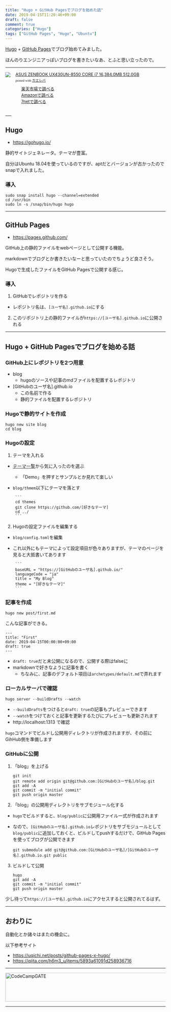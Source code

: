 ```yaml
---
title: "Hugo + GitHub Pagesでブログを始めた話"
date: 2019-04-15T11:20:46+09:00
draft: false
comment: true
categories: ["Hugo"]
tags: ["GitHub Pages", "Hugo", "Ubuntu"]
---
```


[Hugo](https://gohugo.io/) + [GitHub Pages](https://pages.github.com/)でブログ始めてみました。

ほんのりエンジニアっぽいブログを書きたいなあ、とふと思い立ったので。

 <!--more-->

 ___

 <!-- <a href="https://t.afi-b.com/visit.php?guid=ON&a=z10341W-l353325a&p=J690746r" target="_blank" rel="nofollow"><img src="https://www.afi-b.com/upload_image/10341-1547340072-3.jpg" width="468" height="60" style="border:none;" alt="若手向け" /></a><img src="https://t.afi-b.com/lead/z10341W/J690746r/l353325a" width="1" height="1" style="border:none;" /> -->

<div class="kaerebalink-box" style="text-align:left;padding-bottom:20px;font-size:small;zoom: 1;overflow: hidden;"><div class="kaerebalink-image" style="float:left;margin:0 15px 10px 0;"><a href="//af.moshimo.com/af/c/click?a_id=1414727&p_id=54&pc_id=54&pl_id=616&s_v=b5Rz2P0601xu&url=https%3A%2F%2Fproduct.rakuten.co.jp%2Fproduct%2F-%2Feb8b32333d64562655cda79a3ccf1de0%2F" target="_blank" rel="nofollow" ><img src="https://thumbnail.image.rakuten.co.jp/ran/img/4001/0000/192/876/027/370/40010000192876027370_1.jpg?_ex=320x320" style="border: none;" /></a><img src="//i.moshimo.com/af/i/impression?a_id=1414727&p_id=54&pc_id=54&pl_id=616" width="1" height="1" style="border:none;"></div><div class="kaerebalink-info" style="line-height:120%;zoom: 1;overflow: hidden;"><div class="kaerebalink-name" style="margin-bottom:10px;line-height:120%"><a href="//af.moshimo.com/af/c/click?a_id=1414727&p_id=54&pc_id=54&pl_id=616&s_v=b5Rz2P0601xu&url=https%3A%2F%2Fproduct.rakuten.co.jp%2Fproduct%2F-%2Feb8b32333d64562655cda79a3ccf1de0%2F" target="_blank" rel="nofollow" >ASUS ZENBOOK UX430UN-8550 CORE i7 16,384.0MB 512.0GB</a><img src="//i.moshimo.com/af/i/impression?a_id=1414727&p_id=54&pc_id=54&pl_id=616" width="1" height="1" style="border:none;"><div class="kaerebalink-powered-date" style="font-size:8pt;margin-top:5px;font-family:verdana;line-height:120%">posted with <a href="https://kaereba.com" rel="nofollow" target="_blank">カエレバ</a></div></div><div class="kaerebalink-detail" style="margin-bottom:5px;"></div><div class="kaerebalink-link1" style="margin-top:10px;"><div class="shoplinkrakuten" style="margin-right:5px;background: url('//img.yomereba.com/tam_k_01.gif') 0 -50px no-repeat;padding: 2px 0 2px 18px;white-space: nowrap;"><a href="//af.moshimo.com/af/c/click?a_id=1414727&p_id=54&pc_id=54&pl_id=616&s_v=b5Rz2P0601xu&url=https%3A%2F%2Fsearch.rakuten.co.jp%2Fsearch%2Fmall%2Fasus%2520zenbook%2F-%2Ff.1-p.1-s.1-sf.0-st.A-v.2%3Fx%3D0" target="_blank" rel="nofollow" >楽天市場で調べる</a><img src="//i.moshimo.com/af/i/impression?a_id=1414727&p_id=54&pc_id=54&pl_id=616" width="1" height="1" style="border:none;"></div><div class="shoplinkamazon" style="margin-right:5px;background: url('//img.yomereba.com/tam_k_01.gif') 0 0 no-repeat;padding: 2px 0 2px 18px;white-space: nowrap;"><a href="//af.moshimo.com/af/c/click?a_id=1414800&p_id=170&pc_id=185&pl_id=4062&s_v=b5Rz2P0601xu&url=https%3A%2F%2Fwww.amazon.co.jp%2Fgp%2Fsearch%3Fkeywords%3Dasus%2520zenbook%26__mk_ja_JP%3D%25E3%2582%25AB%25E3%2582%25BF%25E3%2582%25AB%25E3%2583%258A" target="_blank" rel="nofollow" >Amazonで調べる</a><img src="//i.moshimo.com/af/i/impression?a_id=1414800&p_id=170&pc_id=185&pl_id=4062" width="1" height="1" style="border:none;"></div><div class="shoplinkseven" style="margin-right:5px;background: url('//img.yomereba.com/tam_k_01.gif') 0 -100px no-repeat;padding: 2px 0 2px 18px;white-space: nowrap;"><a href="//af.moshimo.com/af/c/click?a_id=1414728&p_id=932&pc_id=1188&pl_id=12456&s_v=b5Rz2P0601xu&url=http%3A%2F%2F7net.omni7.jp%2Fsearch%2F%3Fkeyword%3Dasus%2520zenbook%26searchKeywordFlg%3D1" target="_blank" rel="nofollow" ><img src="//i.moshimo.com/af/i/impression?a_id=1414728&p_id=932&pc_id=1188&pl_id=12456" width="1" height="1" style="border:none;">7netで調べる</a></div></div></div><div class="booklink-footer" style="clear: left"></div></div>
___

## Hugo

- https://gohugo.io/

静的サイトジェネレータ。テーマが豊富。

自分はUbuntu 18.04を使っているのですが、aptだとバージョンが古かったのでsnapで入れました。

### 導入

```
sudo snap install hugo --channel=extended
cd /usr/bin
sudo ln -s /snap/bin/hugo hugo
```

___

## GitHub Pages

- https://pages.github.com/

GitHub上の静的ファイルをwebページとして公開する機能。

markdownでブログとか書きたいなーと思っていたのでちょうど良さそう。

Hugoで生成したファイルをGitHub Pagesで公開する感じ。

### 導入

1. GitHubでレポジトリを作る
 - レポジトリ名は、`[ユーザ名].github.io`にする
2. このリポジトリ上の静的ファイルが`https://[ユーザ名].github.io`に公開される

___

## Hugo + GitHub Pagesでブログを始める話

### GitHub上にレポジトリを2つ用意
 - blog
     - hugoのソースや記事のmdファイルを配置するレポジトリ
 - [GitHubのユーザ名].github.io
     - この名前で作る
     - 静的ファイルを配置するレポジトリ

### Hugoで静的サイトを作成

```
hugo new site blog
cd blog
```

### Hugoの設定

1. テーマを入れる
 - [テーマ一覧](https://themes.gohugo.io/)から気に入ったのを選ぶ
     - 「Demo」を押すとサンプルとか見れて楽しい
 - `blog/thmem`以下にテーマを落とす

        ```
        cd themes
        git clone https://github.com/[好きなテーマ]
        cd ../
        ```

2. Hugoの設定ファイルを編集する
 - `blog/config.toml`を編集
 - これ以外にもテーマによって設定項目が色々ありますが、テーマのページを見ると大抵書いてあります

        ```
        baseURL = "https://[GitHubのユーザ名].github.io/"
        languageCode = "ja"
        title = "My Blog"
        theme = "[好きなテーマ]"
        ```

### 記事を作成

```
hugo new post/first.md
```

こんな記事ができる。

```
---
title: "First"
date: 2019-04-15T00:00:00+09:00
draft: true
---
```

 - `draft: true`だと未公開になるので、公開する際はfalseに
 - markdownで好きなように記事を書く
     - ちなみに、記事のデフォルト項目は`archetypes/default.md`で弄れます

### ローカルサーバで確認

`hugo server --buildDrafts --watch`

 - `--buildDrafts`をつけると`draft: true`の記事もプレビューできます
 - `--watch`をつけておくと記事を更新するたびにプレビューも更新されます
 - http://localhost:1313 で確認

 `hugo`コマンドでビルドし公開用ディレクトリが作成されますが、その前にGihHub側を準備します

### GitHubに公開

1. 「blog」を上げる

    ```
    git init
    git remote add origin git@github.com:[GitHubのユーザ名]/blog.git
    git add -A
    git commit -m "initial commit"
    git push origin master
    ```

2. 「blog」の公開用ディレクトリをサブモジュール化する
 - `hugo`でビルドすると、`blog/public`に公開用ファイル一式が作成されます
 - なので、`[GitHubのユーザ名].github.io`レポジトリをサブモジュールとして`blog/public`に追加しておくと、ビルドしてpushするだけで、GitHub Pagesを使ってブログが公開できます

    ```
    git submodule add git@github.com:[GitHubのユーザ名]/[GitHubのユーザ名].github.io.git public
    ```

3. ビルドして公開

    ```
    hugo
    git add -A
    git commit -m "initial commit"
    git push origin master
    ```

少し待って`https://[ユーザ名].github.io`にアクセスすると公開されてるはず。

___

## おわりに

自動化とか諸々はまたの機会に。

以下参考サイト

- https://uqichi.net/posts/github-pages-x-hugo/
- https://qiita.com/h6m3_u/items/5893a61091d258936716

___

<a href="https://t.afi-b.com/visit.php?guid=ON&a=99886h-W336947J&p=J690746r" target="_blank" rel="nofollow"><img src="https://www.afi-b.com/upload_image/9886-1534983315-3.jpg" width="728" height="90" style="border:none;" alt="CodeCampGATE" /></a><img src="https://t.afi-b.com/lead/99886h/J690746r/W336947J" width="1" height="1" style="border:none;" />

___
